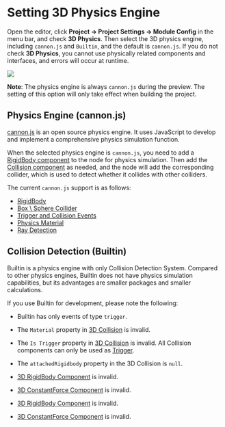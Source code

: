 # Setting 3D Physics Engine

Open the editor, click **Project -> Project Settings -> Module Config** in the menu bar, and check **3D Physics**. Then select the 3D physics engine, including `cannon.js` and `Builtin`, and the default is `cannon.js`. If you do not check **3D Physics**, you cannot use physically related components and interfaces, and errors will occur at runtime.

![](image/physics-module.png)

**Note**: The physics engine is always `cannon.js` during the preview. The setting of this option will only take effect when building the project.

## Physics Engine (cannon.js)

[cannon.js](https://github.com/cocos-creator/cannon.js) is an open source physics engine. It uses JavaScript to develop and implement a comprehensive physics simulation function.

When the selected physics engine is `cannon.js`, you need to add a [RigidBody component](./physics-rigidbody.md) to the node for physics simulation. Then add the [Collision component](./physics-collider.md) as needed, and the node will add the corresponding collider, which is used to detect whether it collides with other colliders.

The current `cannon.js` support is as follows:

- [RigidBody](./physics-rigidbody.md)
- [Box \ Sphere Collider](./physics-collider.md)
- [Trigger and Collision Events](./physics-event.md)
- [Physics Material](./physics-material.md)
- [Ray Detection](./physics-manager.md)

## Collision Detection (Builtin)

Builtin is a physics engine with only Collision Detection System. Compared to other physics engines, Builtin does not have physics simulation capabilities, but its advantages are smaller packages and smaller calculations.

If you use Builtin for development, please note the following:

- Builtin has only events of type `trigger`.

- The `Material` property in [3D Collision](./physics-collider.md) is invalid.

- The `Is Trigger` property in [3D Collision](./physics-collider.md) is invalid. All Collision components can only be used as [Trigger](./physics-event.md).

- The `attachedRigidbody` property in the 3D Collision is `null`.

- [3D RigidBody Component](./physics-rigidbody.md) is invalid.

- [3D ConstantForce Component](./physics-constant-force.md) is invalid.

- [3D RigidBody Component](./physics-rigidbody.md) is invalid.

- [3D ConstantForce Component](./physics-constant-force.md) is invalid.
